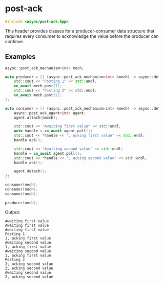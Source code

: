 # post-ack

```cpp
#include <async/post-ack.hpp>
```

This header provides classes for a producer-consumer data structure that requires
every consumer to acknowledge the value before the producer can continue.

## Examples

```cpp
async::post_ack_mechanism<int> mech;

auto producer = [] (async::post_ack_mechanism<int> &mech) -> async::detached {
	std::cout << "Posting 1" << std::endl;
	co_await mech.post(1);
	std::cout << "Posting 2" << std::endl;
	co_await mech.post(2);
};

auto consumer = [] (async::post_ack_mechanism<int> &mech) -> async::detached {
	async::post_ack_agent<int> agent;
	agent.attach(&mech);

	std::cout << "Awaiting first value" << std::endl;
	auto handle = co_await agent.poll();
	std::cout << *handle << ", acking first value" << std::endl;
	handle.ack();

	std::cout << "Awaiting second value" << std::endl;
	handle = co_await agent.poll();
	std::cout << *handle << ", acking second value" << std::endl;
	handle.ack();

	agent.detach();
};

consumer(mech);
consumer(mech);
consumer(mech);

producer(mech);
```

Output:
```
Awaiting first value
Awaiting first value
Awaiting first value
Posting 1
1, acking first value
Awaiting second value
1, acking first value
Awaiting second value
1, acking first value
Posting 2
2, acking second value
2, acking second value
Awaiting second value
2, acking second value
```
